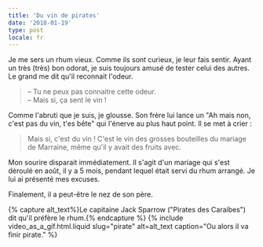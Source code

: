 ```yaml
---
title: 'Du vin de pirates'
date: '2018-01-19'
type: post
locale: fr
---
```


Je me sers un rhum vieux. Comme ils sont curieux, je leur fais sentir. Ayant un très (très) bon odorat, je suis toujours amusé de tester celui des autres. Le grand me dit qu'il reconnait l'odeur.

<!-- more -->

> – Tu ne peux pas connaitre cette odeur.  
> – Mais si, ça sent le vin !

Comme l'abruti que je suis, je glousse. Son frère lui lance un "Ah mais non, c'est pas du vin, t'es bête" qui l'énerve au plus haut point. Il se met à crier :

> Mais si, c'est du vin ! C'est le vin des grosses bouteilles du mariage de Marraine, même qu'il y avait des fruits avec.

Mon sourire disparait immédiatement. Il s'agit d'un mariage qui s'est déroulé en août, il y a 5 mois, pendant lequel était servi du rhum arrangé. Je lui ai présenté mes excuses.

Finalement, il a peut-être le nez de son père.

{% capture alt_text%}Le capitaine Jack Sparrow ("Pirates des Caraibes") dit qu'il préfère le rhum.{% endcapture %}
{% include video_as_a_gif.html.liquid
slug="pirate"
alt=alt_text
caption="Ou alors il va finir pirate."
%}
